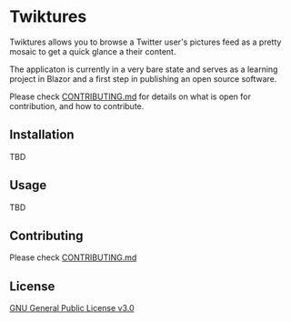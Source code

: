 # Twiktures

Twiktures allows you to browse a Twitter user's pictures feed as a pretty mosaic to get a quick glance a their content.

The applicaton is currently in a very bare state and serves as a learning project in Blazor and a first step in publishing an open source software. 

Please check [CONTRIBUTING.md](CONTRIBUTING.md) for details on what is open for contribution, and how to contribute.

## Installation
TBD

## Usage
TBD

## Contributing
Please check [CONTRIBUTING.md](CONTRIBUTING.md)

## License
[GNU General Public License v3.0](https://choosealicense.com/licenses/gpl-3.0/)
